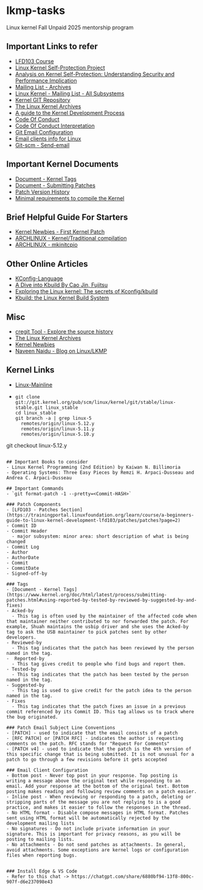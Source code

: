 # lkmp-tasks
Linux kernel Fall Unpaid 2025 mentorship program

## Important Links to refer
- [LFD103 Course](https://trainingportal.linuxfoundation.org/learn/course/a-beginners-guide-to-linux-kernel-development-lfd103)
- [Linux Kernel Self-Protection Project](https://kspp.github.io/)
- [Analysis on Kernel Self-Protection: Understanding Security and Performance Implication](https://samsung.github.io/kspp-study/stack-ovfl.html)
- [Mailing List - Archives](https://lore.kernel.org/)
- [Linux Kernel - Mailing List - All Subsystems](https://subspace.kernel.org/vger.kernel.org.html)
- [Kernel GIT Repository](https://git.kernel.org/)
- [The Linux Kernel Archives](https://www.kernel.org/category/releases.html)
- [A guide to the Kernel Development Process](https://www.kernel.org/doc/html/latest/process/development-process.html)
- [Code Of Conduct](https://www.kernel.org/doc/html/latest/process/code-of-conduct.html)
- [Code Of Conduct Interpretation](https://www.kernel.org/doc/html/latest/process/code-of-conduct-interpretation.html)
- [Git Email Configuration](https://git-send-email.io/)
- [Email clients info for Linux](https://www.kernel.org/doc/html/latest/process/email-clients.html)
- [Git-scm - Send-email](https://git-scm.com/docs/git-send-email)

## Important Kernel Documents
- [Document - Kernel Tags](https://www.kernel.org/doc/html/latest/process/submitting-patches.html#using-reported-by-tested-by-reviewed-by-suggested-by-and-fixes)
- [Document - Submitting Patches](https://www.kernel.org/doc/html/latest/process/submitting-patches.html#sign-your-work-the-developer-s-certificate-of-origin)
- [Patch Version History](https://patchwork.kernel.org/patch/11163415/)
- [Minimal requirements to compile the Kernel](https://www.kernel.org/doc/html/latest/process/changes.html)

## Brief Helpful Guide For Starters
- [Kernel Newbies - First Kernel Patch](https://kernelnewbies.org/FirstKernelPatch)
- [ARCHLINUX - Kernel/Traditional compilation](https://wiki.archlinux.org/title/Kernel/Traditional_compilation)
- [ARCHLINUX - mkinitcpio](https://wiki.archlinux.org/title/Mkinitcpio)

## Other Online Articles
- [KConfig-Language](https://www.kernel.org/doc/html/v6.1/kbuild/kconfig-language.html#kconfig-language)
- [A Dive into Kbuild By Cao Jin, Fujitsu](https://events19.linuxfoundation.org/wp-content/uploads/2017/11/A-Dive-into-Kbuild-Cao-Jin-Fujitsu.pdf)
- [Exploring the Linux kernel: The secrets of Kconfig/kbuild](https://opensource.com/article/18/10/kbuild-and-kconfig)
- [Kbuild: the Linux Kernel Build System](https://www.linuxjournal.com/content/kbuild-linux-kernel-build-system)

## Misc
- [cregit Tool - Explore the source history](https://github.com/cregit/cregit)
- [The Linux Kernel Archives](https://www.kernel.org/)
- [Kernel Newbies](https://kernelnewbies.org/)
- [Naveen Naidu - Blog on Linux/LKMP](https://naveenaidu.dev/tags/linux)

## Kernel Links
- [Linux-Mainline](https://git.kernel.org/pub/scm/linux/kernel/git/torvalds/linux.git/)
- ```shell
  git clone git://git.kernel.org/pub/scm/linux/kernel/git/stable/linux-stable.git linux_stable
  cd linux_stable
  git branch -a | grep linux-5
    remotes/origin/linux-5.12.y
    remotes/origin/linux-5.11.y
    remotes/origin/linux-5.10.y

​git checkout linux-5.12.y
```

## Important Books to consider
- Linux Kernel Programming (2nd Edition) by Kaiwan N. Billimoria
- Operating Systems: Three Easy Pieces by Remzi H. Arpaci-Dusseau and Andrea C. Arpaci-Dusseau

## Important Commands
- `git format-patch -1 --pretty=<Commit-HASH>`

### Patch Components
- [LFD103 - Patches Section](https://trainingportal.linuxfoundation.org/learn/course/a-beginners-guide-to-linux-kernel-development-lfd103/patches/patches?page=2)
- Commit ID
- Commit Header
  - major subsystem: minor area: short description of what is being changed
- Commit Log
- Author
- AuthorDate
- Commit
- CommitDate
- Signed-off-by

### Tags
- [Document - Kernel Tags](https://www.kernel.org/doc/html/latest/process/submitting-patches.html#using-reported-by-tested-by-reviewed-by-suggested-by-and-fixes)
- Acked-by
  - This tag is often used by the maintainer of the affected code when that maintainer neither contributed to nor forwarded the patch. For example, Shuah maintains the usbip driver and she uses the Acked-by tag to ask the USB maintainer to pick patches sent by other developers.
- Reviewed-by
  - This tag indicates that the patch has been reviewed by the person named in the tag.
-  Reported-by
  - This tag gives credit to people who find bugs and report them.
- Tested-by
  - This tag indicates that the patch has been tested by the person named in the tag.
- Suggested-by
  - This tag is used to give credit for the patch idea to the person named in the tag.
- Fixes
  - This tag indicates that the patch fixes an issue in a previous commit referenced by its Commit ID. This tag allows us to track where the bug originated.

### Patch Email Subject Line Conventions
- [PATCH] - used to indicate that the email consists of a patch
- [RFC PATCH] or [PATCH RFC] - indicates the author is requesting comments on the patch. RFC stands for "Request For Comments"
- [PATCH v4] - used to indicate that the patch is the 4th version of this specific change that is being submitted. It is not unusual for a patch to go through a few revisions before it gets accepted

### Email Client Configuration
- Bottom post - Never top post in your response. Top posting is writing a message above the original text while responding to an email. Add your response at the bottom of the original text. Bottom posting makes reading and following review comments on a patch easier.
- Inline post - When reviewing or responding to a patch, deleting or stripping parts of the message you are not replying to is a good practice, and makes it easier to follow the responses in the thread.
- No HTML format - Disable compose messages in HTML format. Patches sent using HTML format will be automatically rejected by the development mailing lists
- No signatures - Do not include private information in your signature. This is important for privacy reasons, as you will be posting to mailing lists.
- No attachments - Do not send patches as attachments. In general, avoid attachments. Some exceptions are kernel logs or configuration files when reporting bugs.


### Install Edge & VS Code
- Refer to this chat -> https://chatgpt.com/share/6880bf94-13f8-800c-907f-d6e237098e43
